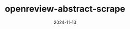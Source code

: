 ---
title: "openreview-abstract-scrape"
date: "2024-11-13"
description: "Scrape abstracts from top ML conferences and export to a PDF"
link:
    github: "https://github.com/liu-qilong/openreview-abstract-scrape"
---